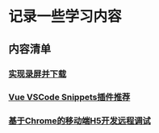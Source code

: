 # 记录一些学习内容

## 内容清单

### [实现录屏并下载](./record-video.md)
### [Vue VSCode Snippets插件推荐](./VueVSCodeSnippets%E6%8F%92%E4%BB%B6%E6%8E%A8%E8%8D%90.md)
### [基于Chrome的移动端H5开发远程调试](./mobile-web-debug.md)
